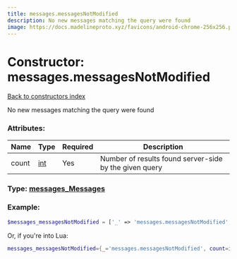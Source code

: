 ```yaml
---
title: messages.messagesNotModified
description: No new messages matching the query were found
image: https://docs.madelineproto.xyz/favicons/android-chrome-256x256.png
---
```

# Constructor: messages.messagesNotModified  
[Back to constructors index](index.md)



No new messages matching the query were found

### Attributes:

| Name     |    Type       | Required | Description |
|----------|---------------|----------|-------------|
|count|[int](../types/int.md) | Yes|Number of results found server-side by the given query|



### Type: [messages\_Messages](../types/messages_Messages.md)


### Example:

```php
$messages_messagesNotModified = ['_' => 'messages.messagesNotModified', 'count' => int];
```  


Or, if you're into Lua:

```lua
messages_messagesNotModified={_='messages.messagesNotModified', count=int}

```


